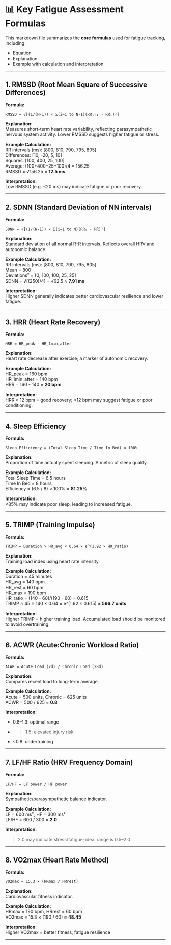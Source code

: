 
# 📊 Key Fatigue Assessment Formulas

This markdown file summarizes the **core formulas** used for fatigue tracking, including:
- Equation
- Explanation
- Example with calculation and interpretation

---

## 1. RMSSD (Root Mean Square of Successive Differences)

**Formula:**
```
RMSSD = √[(1/(N-1)) × Σ(i=1 to N-1)(RRᵢ₊₁ - RRᵢ)²]
```

**Explanation:**  
Measures short-term heart rate variability, reflecting parasympathetic nervous system activity. Lower RMSSD suggests higher fatigue or stress.

**Example Calculation:**  
RR intervals (ms): [800, 810, 790, 795, 805]  
Differences: [10, -20, 5, 10]  
Squares: [100, 400, 25, 100]  
Average: (100+400+25+100)/4 = 156.25  
RMSSD = √156.25 = **12.5 ms**

**Interpretation:**  
Low RMSSD (e.g. <20 ms) may indicate fatigue or poor recovery.

---

## 2. SDNN (Standard Deviation of NN intervals)

**Formula:**
```
SDNN = √[(1/(N-1)) × Σ(i=1 to N)(RRᵢ - RR̄)²]
```

**Explanation:**  
Standard deviation of all normal R-R intervals. Reflects overall HRV and autonomic balance.

**Example Calculation:**  
RR intervals (ms): [800, 810, 790, 795, 805]  
Mean = 800  
Deviations² = [0, 100, 100, 25, 25]  
SDNN = √[(250)/4] = √62.5 ≈ **7.91 ms**

**Interpretation:**  
Higher SDNN generally indicates better cardiovascular resilience and lower fatigue.

---

## 3. HRR (Heart Rate Recovery)

**Formula:**
```
HRR = HR_peak - HR_1min_after
```

**Explanation:**  
Heart rate decrease after exercise; a marker of autonomic recovery.

**Example Calculation:**  
HR_peak = 160 bpm  
HR_1min_after = 140 bpm  
HRR = 160 - 140 = **20 bpm**

**Interpretation:**  
HRR > 12 bpm = good recovery; <12 bpm may suggest fatigue or poor conditioning.

---

## 4. Sleep Efficiency

**Formula:**
```
Sleep Efficiency = (Total Sleep Time / Time In Bed) × 100%
```

**Explanation:**  
Proportion of time actually spent sleeping. A metric of sleep quality.

**Example Calculation:**  
Total Sleep Time = 6.5 hours  
Time In Bed = 8 hours  
Efficiency = (6.5 / 8) × 100% = **81.25%**

**Interpretation:**  
<85% may indicate poor sleep, leading to increased fatigue.

---

## 5. TRIMP (Training Impulse)

**Formula:**
```
TRIMP = Duration × HR_avg × 0.64 × e^(1.92 × HR_ratio)
```

**Explanation:**  
Training load index using heart rate intensity.

**Example Calculation:**  
Duration = 45 minutes  
HR_avg = 140 bpm  
HR_rest = 60 bpm  
HR_max = 190 bpm  
HR_ratio = (140 - 60)/(190 - 60) = 0.615  
TRIMP ≈ 45 × 140 × 0.64 × e^(1.92 × 0.615) ≈ **596.7 units**

**Interpretation:**  
Higher TRIMP = higher training load. Accumulated load should be monitored to avoid overtraining.

---

## 6. ACWR (Acute:Chronic Workload Ratio)

**Formula:**
```
ACWR = Acute Load (7d) / Chronic Load (28d)
```

**Explanation:**  
Compares recent load to long-term average.

**Example Calculation:**  
Acute = 500 units, Chronic = 625 units  
ACWR = 500 / 625 = **0.8**

**Interpretation:**  
- 0.8–1.3: optimal range  
- >1.5: elevated injury risk  
- <0.8: undertraining

---

## 7. LF/HF Ratio (HRV Frequency Domain)

**Formula:**
```
LF/HF = LF power / HF power
```

**Explanation:**  
Sympathetic/parasympathetic balance indicator.

**Example Calculation:**  
LF = 600 ms², HF = 300 ms²  
LF/HF = 600 / 300 = **2.0**

**Interpretation:**  
>2.0 may indicate stress/fatigue; ideal range is 0.5–2.0

---

## 8. VO2max (Heart Rate Method)

**Formula:**
```
VO2max = 15.3 × (HRmax / HRrest)
```

**Explanation:**  
Cardiovascular fitness indicator.

**Example Calculation:**  
HRmax = 190 bpm, HRrest = 60 bpm  
VO2max = 15.3 × (190 / 60) ≈ **48.45**

**Interpretation:**  
Higher VO2max = better fitness, fatigue resilience

---

